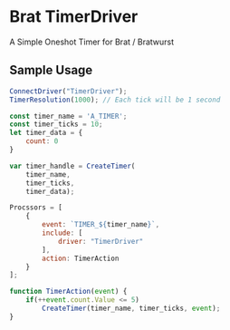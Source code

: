# Brat TimerDriver

A Simple Oneshot Timer for Brat / Bratwurst

## Sample Usage
```javascript
ConnectDriver("TimerDriver");
TimerResolution(1000); // Each tick will be 1 second

const timer_name = 'A_TIMER';
const timer_ticks = 10;
let timer_data = {
	count: 0
}

var timer_handle = CreateTimer(
	timer_name,
	timer_ticks,
	timer_data);

Procssors = [
	{
		event: `TIMER_${timer_name}`,
		include: [
			driver: "TimerDriver"
		],
		action: TimerAction
	}
];

function TimerAction(event) {
	if(++event.count.Value <= 5)
		CreateTimer(timer_name, timer_ticks, event);
}
```
